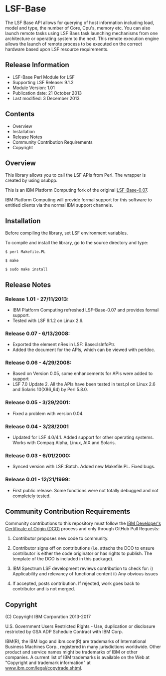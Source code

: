 # LSF-Base

The LSF Base API allows for querying of host information including load, model and type, the number of Core, Cpu's, memory etc.  You can also launch remote tasks using LSF Baes task launching mechanisms from one architecture or operating system to the next.  This remote execution engine allows the launch of remote process to be executed on the correct hardware based upon LSF resource requirements.

## Release Information

* LSF-Base Perl Module for LSF
* Supporting LSF Release: 9.1.2
* Module Version: 1.01
* Publication date: 21 October 2013
* Last modified: 3 December 2013

## Contents
 
* Overview
* Installation
* Release Notes
* Community Contribution Requirements
* Copyright

## Overview

This library allows you to call the LSF APIs from Perl. The wrapper is created by using xsubpp.

This is an IBM Platform Computing fork of the original [LSF-Base-0.07](http://search.cpan.org/~lsfisv/).

IBM Platform Computing will provide formal support for this software to entitled clients via the normal IBM support channels.

## Installation

Before compiling the library, set LSF environment variables.

To compile and install the library, go to the source directory and type:

`$ perl Makefile.PL`
  
`$ make`
  
`$ sudo make install`

## Release Notes

### Release 1.01 - 27/11/2013:
  * IBM Platform Computing refreshed LSF-Base-0.07 and provides formal support.
  * Tested with LSF 9.1.2 on Linux 2.6.

### Release 0.07 - 6/13/2008:
  * Exported the element nRes in LSF::Base::lsInfoPtr.
  * Added the document for the APIs, which can be viewed with perldoc.

### Release 0.06 - 4/29/2008:
  * Based on Version 0.05, some enhancements for APIs were added to support 
  * LSF 7.0 Update 2. All the APIs have been tested in test.pl on Linux 2.6 and Solaris 10(X86_64) by Perl 5.8.0.

### Release 0.05 - 3/29/2001:
  * Fixed a problem with version 0.04.

### Release 0.04 - 3/28/2001
  * Updated for LSF 4.0/4.1. Added support for other operating systems. Works with Compaq Alpha, Linux, AIX and Solaris. 

### Release 0.03 - 6/01/2000:
  * Synced version with LSF::Batch. Added new Makefile.PL. Fixed bugs.

### Release 0.01 - 12/21/1999:
  * First public release. Some functions were not totally debugged and not completely tested.

## Community Contribution Requirements

Community contributions to this repository must follow the [IBM Developer's Certificate of Origin (DCO)](https://github.com/IBMSpectrumComputing/perlLSF/blob/master/IBMDCO.md) process and only through GitHub Pull Requests:

 1. Contributor proposes new code to community.

 2. Contributor signs off on contributions 
    (i.e. attachs the DCO to ensure contributor is either the code 
    originator or has rights to publish. The template of the DCO is included in
    this package).
 
 3. IBM Spectrum LSF development reviews contribution to check for:
    i)  Applicability and relevancy of functional content 
    ii) Any obvious issues

 4. If accepted, posts contribution. If rejected, work goes back to contributor and is not merged.


## Copyright

(C) Copyright IBM Corporation 2013-2017

U.S. Government Users Restricted Rights - Use, duplication or disclosure 
restricted by GSA ADP Schedule Contract with IBM Corp.

IBM(R), the IBM logo and ibm.com(R) are trademarks of International Business Machines Corp., 
registered in many jurisdictions worldwide. Other product and service names might be trademarks 
of IBM or other companies. A current list of IBM trademarks is available on the Web at 
"Copyright and trademark information" at www.ibm.com/legal/copytrade.shtml.
